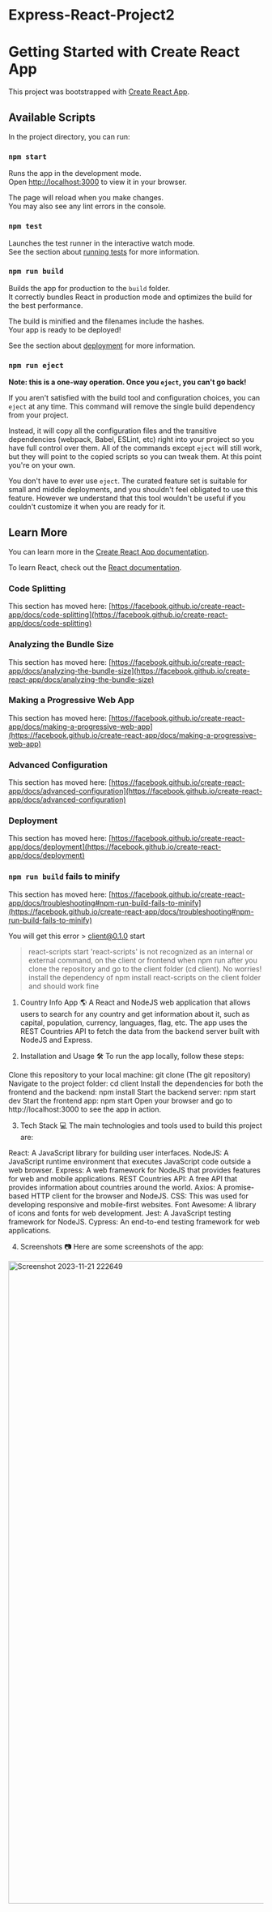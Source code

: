 # Express-React-Project2
# Getting Started with Create React App

This project was bootstrapped with [Create React App](https://github.com/facebook/create-react-app).

## Available Scripts

In the project directory, you can run:

### `npm start`

Runs the app in the development mode.\
Open [http://localhost:3000](http://localhost:3000) to view it in your browser.

The page will reload when you make changes.\
You may also see any lint errors in the console.

### `npm test`

Launches the test runner in the interactive watch mode.\
See the section about [running tests](https://facebook.github.io/create-react-app/docs/running-tests) for more information.

### `npm run build`

Builds the app for production to the `build` folder.\
It correctly bundles React in production mode and optimizes the build for the best performance.

The build is minified and the filenames include the hashes.\
Your app is ready to be deployed!

See the section about [deployment](https://facebook.github.io/create-react-app/docs/deployment) for more information.

### `npm run eject`

**Note: this is a one-way operation. Once you `eject`, you can't go back!**

If you aren't satisfied with the build tool and configuration choices, you can `eject` at any time. This command will remove the single build dependency from your project.

Instead, it will copy all the configuration files and the transitive dependencies (webpack, Babel, ESLint, etc) right into your project so you have full control over them. All of the commands except `eject` will still work, but they will point to the copied scripts so you can tweak them. At this point you're on your own.

You don't have to ever use `eject`. The curated feature set is suitable for small and middle deployments, and you shouldn't feel obligated to use this feature. However we understand that this tool wouldn't be useful if you couldn't customize it when you are ready for it.

## Learn More

You can learn more in the [Create React App documentation](https://facebook.github.io/create-react-app/docs/getting-started).

To learn React, check out the [React documentation](https://reactjs.org/).

### Code Splitting

This section has moved here: [https://facebook.github.io/create-react-app/docs/code-splitting](https://facebook.github.io/create-react-app/docs/code-splitting)

### Analyzing the Bundle Size

This section has moved here: [https://facebook.github.io/create-react-app/docs/analyzing-the-bundle-size](https://facebook.github.io/create-react-app/docs/analyzing-the-bundle-size)

### Making a Progressive Web App

This section has moved here: [https://facebook.github.io/create-react-app/docs/making-a-progressive-web-app](https://facebook.github.io/create-react-app/docs/making-a-progressive-web-app)

### Advanced Configuration

This section has moved here: [https://facebook.github.io/create-react-app/docs/advanced-configuration](https://facebook.github.io/create-react-app/docs/advanced-configuration)

### Deployment

This section has moved here: [https://facebook.github.io/create-react-app/docs/deployment](https://facebook.github.io/create-react-app/docs/deployment)

### `npm run build` fails to minify

This section has moved here: [https://facebook.github.io/create-react-app/docs/troubleshooting#npm-run-build-fails-to-minify](https://facebook.github.io/create-react-app/docs/troubleshooting#npm-run-build-fails-to-minify)

You will get this error > client@0.1.0 start
> react-scripts start 'react-scripts' is not recognized as an internal or external command, on the client or frontend when npm run after you clone the repository and go to the client folder (cd client). No worries!
install the dependency of npm install react-scripts on the client folder and should work fine

1. Country Info App 🌎
   A React and NodeJS web application that allows users to search for any country and get information about it, such as capital, population, currency, languages, flag, etc. The app uses the REST Countries API to fetch the data from the backend server built with NodeJS and Express.

2. Installation and Usage 🛠️
   To run the app locally, follow these steps:

Clone this repository to your local machine: git clone (The git repository)
Navigate to the project folder: cd client
Install the dependencies for both the frontend and the backend: npm install
Start the backend server: npm start dev
Start the frontend app: npm start
Open your browser and go to http://localhost:3000 to see the app in action.

3. Tech Stack 💻
   The main technologies and tools used to build this project are:

React: A JavaScript library for building user interfaces.
NodeJS: A JavaScript runtime environment that executes JavaScript code outside a web browser.
Express: A web framework for NodeJS that provides features for web and mobile applications.
REST Countries API: A free API that provides information about countries around the world.
Axios: A promise-based HTTP client for the browser and NodeJS.
CSS: This was used for developing responsive and mobile-first websites.
Font Awesome: A library of icons and fonts for web development.
Jest: A JavaScript testing framework for NodeJS.
Cypress: An end-to-end testing framework for web applications.

4. Screenshots 📷
Here are some screenshots of the app:
<img width="1268" alt="Screenshot 2023-11-21 222649" src="https://github.com/segunOluwatayo/Express-React-Project2/assets/126163205/e046d10d-b88b-4818-b2a7-669156f8253f">


